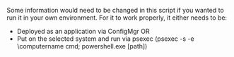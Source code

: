 Some information would need to be changed in this script if you wanted to run it in your own environment.
For it to work properly, it either needs to be:
  - Deployed as an application via ConfigMgr OR
  - Put on the selected system and run via psexec (psexec -s -e \\computername cmd; powershell.exe [path])
